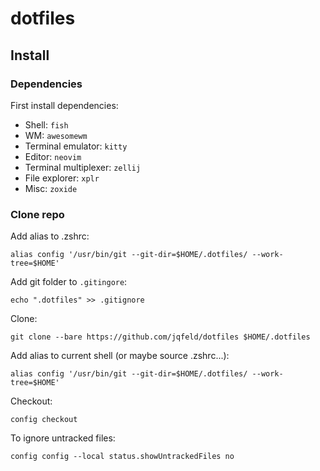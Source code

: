 # dotfiles

## Install
### Dependencies
First install dependencies:

- Shell: `fish`
- WM: `awesomewm`
- Terminal emulator: `kitty`
- Editor: `neovim`
- Terminal multiplexer: `zellij`
- File explorer: `xplr`
- Misc: `zoxide`

### Clone repo
Add alias to .zshrc:
```fish
alias config '/usr/bin/git --git-dir=$HOME/.dotfiles/ --work-tree=$HOME'
```
Add git folder to `.gitingore`:
```fish
echo ".dotfiles" >> .gitignore
```
Clone:
```fish
git clone --bare https://github.com/jqfeld/dotfiles $HOME/.dotfiles
```
Add alias to current shell (or maybe source .zshrc...):
```fish
alias config '/usr/bin/git --git-dir=$HOME/.dotfiles/ --work-tree=$HOME'
```
Checkout:
```fish
config checkout
```
To ignore untracked files:
```fish
config config --local status.showUntrackedFiles no
```
